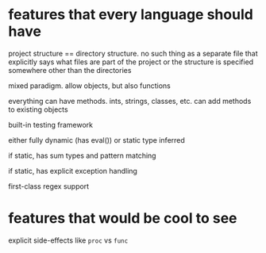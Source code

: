 # features that every language should have

project structure == directory structure. no such thing as a separate file that
explicitly says what files are part of the project or the structure is specified
somewhere other than the directories

mixed paradigm. allow objects, but also functions

everything can have methods. ints, strings, classes, etc. can add methods to
existing objects

built-in testing framework

either fully dynamic (has eval()) or static type inferred

if static, has sum types and pattern matching

if static, has explicit exception handling

first-class regex support

# features that would be cool to see

explicit side-effects like `proc` vs `func`
